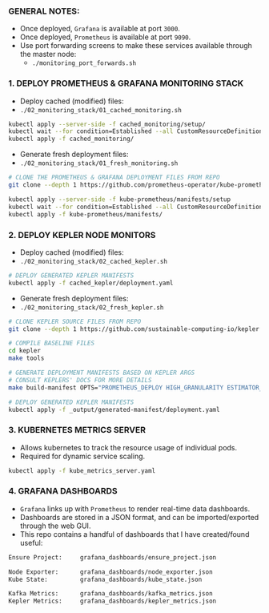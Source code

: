### GENERAL NOTES:
- Once deployed, `Grafana` is available at port `3000`.
- Once deployed, `Prometheus` is available at port `9090`.
- Use port forwarding screens to make these services available through the master node:
    - `./monitoring_port_forwards.sh`

### 1. DEPLOY PROMETHEUS & GRAFANA MONITORING STACK

- Deploy cached (modified) files:
- `./02_monitoring_stack/01_cached_monitoring.sh`

```bash
kubectl apply --server-side -f cached_monitoring/setup/
kubectl wait --for condition=Established --all CustomResourceDefinition --namespace=monitoring
kubectl apply -f cached_monitoring/
```

- Generate fresh deployment files:
- `./02_monitoring_stack/01_fresh_monitoring.sh`

```bash
# CLONE THE PROMETHEUS & GRAFANA DEPLOYMENT FILES FROM REPO
git clone --depth 1 https://github.com/prometheus-operator/kube-prometheus
```

```bash
kubectl apply --server-side -f kube-prometheus/manifests/setup
kubectl wait --for condition=Established --all CustomResourceDefinition --namespace=monitoring
kubectl apply -f kube-prometheus/manifests/
```

### 2. DEPLOY KEPLER NODE MONITORS

- Deploy cached (modified) files:
- `./02_monitoring_stack/02_cached_kepler.sh`

```bash
# DEPLOY GENERATED KEPLER MANIFESTS
kubectl apply -f cached_kepler/deployment.yaml
```

- Generate fresh deployment files:
- `./02_monitoring_stack/02_fresh_kepler.sh`

```bash
# CLONE KEPLER SOURCE FILES FROM REPO
git clone --depth 1 https://github.com/sustainable-computing-io/kepler
```

```bash
# COMPILE BASELINE FILES
cd kepler
make tools

# GENERATE DEPLOYMENT MANIFESTS BASED ON KEPLER ARGS
# CONSULT KEPLERS' DOCS FOR MORE DETAILS
make build-manifest OPTS="PROMETHEUS_DEPLOY HIGH_GRANULARITY ESTIMATOR_SIDECAR_DEPLOY"
```

```bash
# DEPLOY GENERATED KEPLER MANIFESTS
kubectl apply -f _output/generated-manifest/deployment.yaml
```

### 3. KUBERNETES METRICS SERVER

- Allows kubernetes to track the resource usage of individual pods.
- Required for dynamic service scaling.

```bash
kubectl apply -f kube_metrics_server.yaml
```

### 4. GRAFANA DASHBOARDS

- `Grafana` links up with `Prometheus` to render real-time data dashboards.
- Dashboards are stored in a JSON format, and can be imported/exported through the web GUI.
- This repo contains a handful of dashboards that I have created/found useful:

```bash
Ensure Project:     grafana_dashboards/ensure_project.json

Node Exporter:      grafana_dashboards/node_exporter.json
Kube State:         grafana_dashboards/kube_state.json

Kafka Metrics:      grafana_dashboards/kafka_metrics.json
Kepler Metrics:     grafana_dashboards/kepler_metrics.json
```